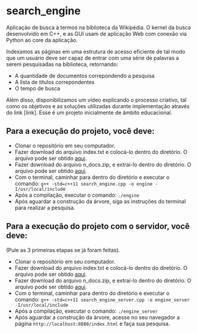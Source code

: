 # search_engine
Aplicação de busca à termos na biblioteca da Wikipédia. O kernel da busca desenvolvido em C++, e as GUI usam de aplicação Web com conexão via Python ao core da aplicação.

Indexamos as páginas em uma estrutura de acesso eficiente de tal modo que um usuário deve ser capaz de entrar com uma série de palavras a serem pesquisadas na biblioteca, retornando:
  * A quantidade de documentos correpondendo a pesquisa
  * A lista de títulos correpondentes
  * O tempo de busca 

Além disso, disponibilizamos um vídeo explicando o processo criativo, tal como os objetivos e as soluções utilizadas durante implementação através do link [link]. Esse é um projeto inicialmente de âmbito educacional.

## Para a execução do projeto, você deve:
* Clonar o repositório em seu computador.
* Fazer download do arquivo index.txt e colocá-lo dentro do diretório. O arquivo pode ser obtido [aqui](https://drive.google.com/open?id=1TprDHMfxBC0V9Q9fONavPac5KHy7P2To).
* Fazer download do arquivo n_docs.zip, e extraí-lo dentro do diretório. O arquivo pode ser obtido [aqui](https://gvmail-my.sharepoint.com/:u:/g/personal/b36998_fgv_edu_br/EanvboSjztVDnVPk7N6qhUEBcceSrr33V1TwbtDkHH6fFA?e=tLt66p).
* Com o terminal, caminhar para dentro do diretório e executar o comando:
`g++ -std=c++11 search_engine.cpp -o engine -I/usr/local/include`
* Após a compilação, executar o comando:
`./engine`
* Após aguardar a construção da árvore, siga as instruções do terminal para realizar a pesquisa.

## Para a execução do projeto com o servidor, você deve:
(Pule as 3 primeiras etapas se já foram feitas).
* Clonar o repositório em seu computador.
* Fazer download do arquivo index.txt e colocá-lo dentro do diretório. O arquivo pode ser obtido [aqui](https://drive.google.com/open?id=1TprDHMfxBC0V9Q9fONavPac5KHy7P2To).
* Fazer download do arquivo n_docs.zip, e extraí-lo dentro do diretório. O arquivo pode ser obtido [aqui](https://gvmail-my.sharepoint.com/:u:/g/personal/b36998_fgv_edu_br/EanvboSjztVDnVPk7N6qhUEBcceSrr33V1TwbtDkHH6fFA?e=tLt66p).
* Com o terminal, caminhar para dentro do diretório e executar o comando:
`g++ -std=c++11 search_engine_server.cpp -o engine_server -I/usr/local/include`
* Após a compilação, executar o comando:
`./engine_server`
* Após aguardar a construção da árvore, acesse no seu navegador a página `http://localhost:8080/index.html` e faça sua pesquisa.
